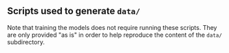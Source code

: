 ## Scripts used to generate `data/`

Note that training the models does not require running these scripts. They are only
provided "as is" in order to help reproduce the content of the `data/` subdirectory.
